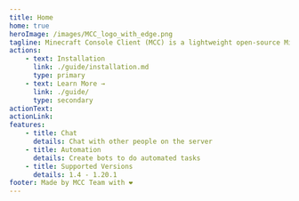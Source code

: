 ```yaml
---
title: Home
home: true
heroImage: /images/MCC_logo_with_edge.png
tagline: Minecraft Console Client (MCC) is a lightweight open-source Minecraft Java client implemented in C#
actions:
    - text: Installation
      link: ./guide/installation.md
      type: primary
    - text: Learn More →
      link: ./guide/
      type: secondary
actionText:
actionLink:
features:
    - title: Chat
      details: Chat with other people on the server
    - title: Automation
      details: Create bots to do automated tasks
    - title: Supported Versions
      details: 1.4 - 1.20.1
footer: Made by MCC Team with ❤️
---
```

